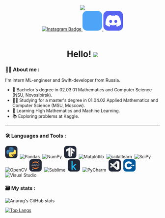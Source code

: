 <div id="header" align="center">
  <img src="https://media.giphy.com/media/qgQUggAC3Pfv687qPC/giphy.gif?cid=790b76117awuljzwmc0tznqh6gerohe8qcp8ww5begddkjll&ep=v1_gifs_search&rid=giphy.gif&ct=g" width="500"/>
</div>

<div id="badges" align="center">
  <a href="https://www.instagram.com/d3rleex?igsh=Z2szYmM1MTM2bTVk&utm_source=qr">
    <img src="https://github.com/LelouchFR/skill-icons/blob/main/assets/instagram.svg" alt="Instagram Badge" width="64" height="64"/>
  </a>
  <a href="https://t.me/and3rlex">
    <img src="https://github.com/LelouchFR/skill-icons/blob/main/assets/telegram.svg" alt="Telegram Badge" width="64" height="64"/>
  </a>
  <a href="https://discordapp.com/users/244178805894152193/">
    <img src="https://github.com/LelouchFR/skill-icons/blob/main/assets/discord.svg" alt="Discord Badge" width="64" height="64"/>
  </a>
</div>

<div id="badges" align="center">
  <img src="https://komarev.com/ghpvc/?username=anderlex&style=flat&color=blue" alt=""/>
  <h1>
    Hello!
    <img src="https://media.giphy.com/media/hvRJCLFzcasrR4ia7z/giphy.gif" width="30px"/>
  </h1>
</div>

### 👨‍💻 About me :
I'm intern ML-engineer and Swift-developer from Russia.
- 📘 Bachelor's degree in 02.03.01 Mathematics and Computer Science (NSU, Novosibirsk).
- 👨‍🎓 Studying for a master's degree in 01.04.02 Applied Mathematics and Computer Science (MSU, Moscow).
- 📐 Learning High Mathematics and Machine Learning.
- 📚 Exploring problems at Kaggle.
---
### 🛠️ Languages and Tools :
<div>
  <img src="https://github.com/tandpfun/skill-icons/blob/main/icons/Python-Dark.svg" title="Python" alt="Python" width="40" height="40"/>&nbsp;
  <img src="https://github.com/LelouchFR/skill-icons/blob/main/assets/pandas-dark.svg" title="Pandas" alt="Pandas" width="40" height="40"/>&nbsp;
  <img src="https://github.com/LelouchFR/skill-icons/blob/main/assets/numpy-dark.svg" title="NumPy" alt="NumPy" width="40" height="40"/>&nbsp;
  <img src="https://github.com/tandpfun/skill-icons/blob/main/icons/TensorFlow-Dark.svg" title="TensorFlow" alt="TensorFlow" width="40" height="40"/>&nbsp;
  <img src="https://github.com/LelouchFR/skill-icons/blob/main/assets/matplotlib-dark.svg" title="Matplotlib" alt="Matplotlib" width="40" height="40"/>&nbsp;
  <img src="https://github.com/tandpfun/skill-icons/blob/main/icons/ScikitLearn-Dark.svg" title="scikitlearn" alt="scikitlearn" width="40" height="40"/>&nbsp;
  <img src="https://github.com/LelouchFR/skill-icons/blob/main/assets/scipy-dark.svg" title="SciPy" alt="SciPy" width="40" height="40"/>&nbsp;
  <img src="https://github.com/LelouchFR/skill-icons/blob/main/assets/opencv-dark.svg" title="OpenCV" alt="OpenCV" width="40" height="40"/>&nbsp;
  <img src="https://github.com/LelouchFR/skill-icons/blob/main/assets/jupyter-dark.svg" title="Jupyter" alt="Jupyter" width="40" height="40"/>&nbsp;
  <img src="https://github.com/LelouchFR/skill-icons/blob/main/assets/sublime-dark.svg" title="Sublime" alt="Sublime" width="40" height="40"/>&nbsp;
  <img src="https://github.com/LelouchFR/skill-icons/blob/main/assets/kaggle-dark.svg" title="Kaggle" alt="Kaggle" width="40" height="40"/>&nbsp;
  <img src="https://github.com/LelouchFR/skill-icons/blob/main/assets/pycharm-dark.svg" title="PyCharm" alt="PyCharm" width="40" height="40"/>&nbsp;
  <img src="https://github.com/tandpfun/skill-icons/blob/main/icons/VSCode-Dark.svg" title="VSCode" alt="VSCode" width="40" height="40"/>&nbsp;
  <img src="https://github.com/tandpfun/skill-icons/blob/main/icons/CPP.svg" title="C++" alt="C++" width="40" height="40"/>&nbsp;
  <img src="https://github.com/LelouchFR/skill-icons/blob/main/assets/visualstudio-dark.svg" title="Visual Studio" alt="Visual Studio" width="40" height="40"/>&nbsp;
</div>

### 🗃️ My stats :
![Anurag's GitHub stats](https://github-readme-stats.vercel.app/api?username=anderlex&show_icons=true&theme=holi)

[![Top Langs](https://github-readme-stats.vercel.app/api/top-langs/?username=anderlex&layout=pie&theme=holi)](https://github.com/anuraghazra/github-readme-stats)
